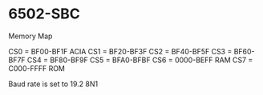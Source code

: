 # 6502-SBC

Memory Map

CS0 = BF00-BF1F ACIA
CS1 = BF20-BF3F 
CS2 = BF40-BF5F 
CS3 = BF60-BF7F 
CS4 = BF80-BF9F 
CS5 = BFA0-BFBF 
CS6 = 0000-BEFF RAM	
CS7 = C000-FFFF ROM

Baud rate is set to 19.2 8N1
